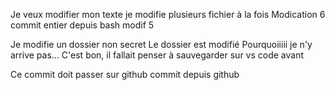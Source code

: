 Je veux modifier mon texte
je modifie plusieurs fichier à la fois
Modication 6
commit entier depuis bash 
modif 5

Je modifie un dossier non secret
Le dossier est modifié
Pourquoiiiii je n'y arrive pas...
C'est bon, il fallait penser à sauvegarder sur vs code avant


Ce commit doit passer sur github
commit depuis github
